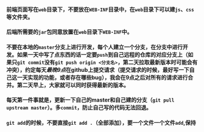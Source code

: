 #### 前端页面写在`web`目录下，不要放在`WEB-INF`目录中，在`web`目录下可以建`js`、`css`等文件夹。

#### 后端所需要的`jar`包同意放置在`web`目录下`WEB-INF`中。

#### 不要在本地的`master`分支上进行开发，每个人建立一个分支，在分支中进行开发。如果一天中写了点东西的话一定要`push`到自己远程的仓库的对应分支上（如果只`git commit`没有`git push origin <分支名>`，第二天拉取最新版本时可能会有冲突），约定每天***最晚9点***在github上提交请求（提交请求的时候，最好写一下自己这一天实现的功能，或者存在哪些bug），我会在9点之后对所有的请求进行合并。第二天早上，大家就可以同时获得最新的版本。

#### 每天第一件事就是，更新一下自己的master和自己建的分支（`git pull upstream master`）。多`commit`，防止自己写的代码无法回退。

#### `git add`的时候，不要直接`git add .`（全部添加），要一个文件一个文件`add`,保持